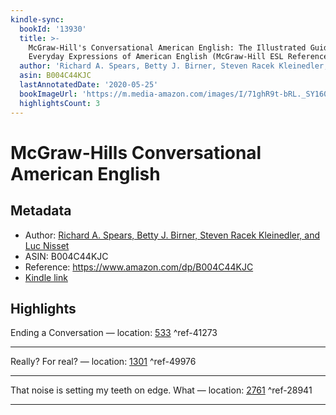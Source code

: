```yaml
---
kindle-sync:
  bookId: '13930'
  title: >-
    McGraw-Hill's Conversational American English: The Illustrated Guide to
    Everyday Expressions of American English (McGraw-Hill ESL References)
  author: 'Richard A. Spears, Betty J. Birner, Steven Racek Kleinedler, and Luc Nisset'
  asin: B004C44KJC
  lastAnnotatedDate: '2020-05-25'
  bookImageUrl: 'https://m.media-amazon.com/images/I/71ghR9t-bRL._SY160.jpg'
  highlightsCount: 3
---
```

# McGraw-Hills Conversational American English
## Metadata
* Author: [Richard A. Spears, Betty J. Birner, Steven Racek Kleinedler, and Luc Nisset](https://www.amazon.comundefined)
* ASIN: B004C44KJC
* Reference: https://www.amazon.com/dp/B004C44KJC
* [Kindle link](kindle://book?action=open&asin=B004C44KJC)

## Highlights
Ending a Conversation — location: [533](kindle://book?action=open&asin=B004C44KJC&location=533) ^ref-41273

---
Really? For real? — location: [1301](kindle://book?action=open&asin=B004C44KJC&location=1301) ^ref-49976

---
That noise is setting my teeth on edge. What — location: [2761](kindle://book?action=open&asin=B004C44KJC&location=2761) ^ref-28941

---

